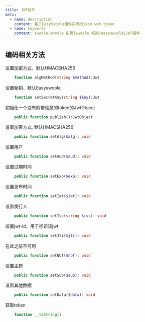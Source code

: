 ```yaml
---
title: JWT组件
meta:
  - name: description
    content: 基于EasySwoole组件实现的json web token
  - name: keywords
    content: swoole|swoole 拓展|swoole 框架|easyswoole|JWT组件
---
```


## 编码相关方法

设置加密方式，默认HMACSHA256
```php
    function algMethod(string $method):Jwt
```

设置秘钥，默认Easyswoole
```php
    function setSecretKey(string $key):Jwt
```

初始化一个没有附带信息的token的JwtObject
```php
    public function publish():JwtObject
```

设置加密方式, 默认HMACSHA256
```php
    public function setAlg($alg): void
```

设置用户
```php
    public function setAud($aud): void
```

设置过期时间
```php
    public function setExp($exp): void
```

设置发布时间
```php
    public function setIat($iat): void
```

设置发行人
```php
    public function setIss(string $iss): void
```

设置jwt-id，用于标识该jwt
```php
    public function setJti($jti): void
```

在此之前不可用
```php
    public function setNbf($nbf): void
```

设置主题
```php
    public function setSub($sub): void
```

设置其他数据
```php
    public function setData($data): void
```

获取token
```php
    function __toString()
```
